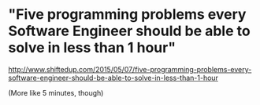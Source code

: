 # "Five programming problems every Software Engineer should be able to solve in less than 1 hour"

http://www.shiftedup.com/2015/05/07/five-programming-problems-every-software-engineer-should-be-able-to-solve-in-less-than-1-hour

(More like 5 minutes, though)
